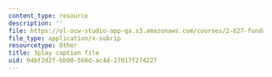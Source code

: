 ```yaml
---
content_type: resource
description: ''
file: https://ol-ocw-studio-app-qa.s3.amazonaws.com/courses/2-627-fundamentals-of-photovoltaics-fall-2013/04bf2d2fbb90560dac4d27017f274227_BcVzc6IGwS0.vtt
file_type: application/x-subrip
resourcetype: Other
title: 3play caption file
uid: 04bf2d2f-bb90-560d-ac4d-27017f274227
---
```

